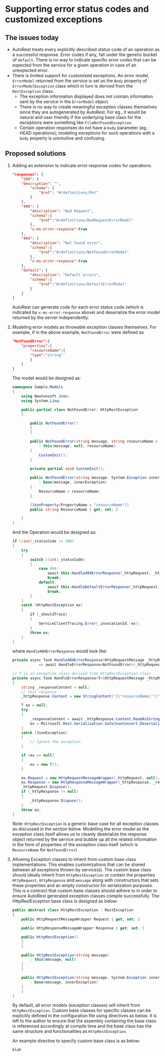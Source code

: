 # Supporting error status codes and customized exceptions
## The issues today
- AutoRest treats every explicitly described status code of an operation as a successful response. Error codes if any, fall under the generic bucket of `default`. There is no way to indicate specific error codes that can be expected from the service for a given operation in case of an unexpected error. 
- There is limited support for customized exceptions. An error model, `ErrorModel` returned from the service is set as the `Body` property of `ErrorModelException` class which in turn is derived from the `RestException` class. 
    - The exception information displayed does not contain information sent by the service in the `ErrorModel` object. 
    - There is no way to create meaningful exception classes themselves since they are autogenerated by AutoRest. For eg., it would be natural and user friendly if the underlying base class for the exceptions were something like `FileNotFoundException`.
    - Certain operation responses do not have a `body` parameter (eg.: HEAD operations); modeling exceptions for such operations with a `body` property is unintuitive and confusing.

## Proposed solutions
1.  Adding an extension to indicate error response codes for operations. 
    ``` json
    "responses": {
        "200": {
        "description": "",
            "schema": {
                "$ref": "#/definitions/Pet"
            }
        },
        "400": {
            "description": "Bad Request",
            "schema":{
                "$ref":"#/definitions/BadRequestErrorModel"
            },
            "x-ms-error-response":true
        },
        "404": {
            "description": "Not found error",
            "schema":{
                "$ref":"#/definitions/NotFoundErrorModel"
            },
            "x-ms-error-response":true
        },
        "default": {
            "description": "Default errors",
            "schema":{
                "$ref":"#/definitions/DefaultErrorModel"
            }
        }
    }
    ```
    AutoRest can generate code for each error status code (which is indicated by `x-ms-error-response` above) and deserialize the error model returned by the server independently.

2.  Modeling error models as throwable exception classes themselves.
    For example, if in the above example, `NotFoundError` were defined as 
    ```json
    "NotFoundError":{
        "properties":{
            "resourceName":{
            "type":"string"
            }
        }
    }
    ```
    The model would be designed as:
    ```csharp
    namespace Sample.Models
    {
        using Newtonsoft.Json;
        using System.Linq;

        public partial class NotFoundError: HttpRestException
        {

            public NotFoundError()
            {
            }
            
            public NotFoundError(string message, string resourceName = default(string))
                : this(message, null, resourceName)
            {
                CustomInit();
            }
            
            private partial void CustomInit();

            public NotFoundError(string message, System.Exception innerException, string resourceName = default(string))
                : base(message, innerException)
            {
                ResourceName = resourceName;
            }

            [JsonProperty(PropertyName = "resourceName")]
            public string ResourceName { get; set; }

        }
    }

    ```
    And the Operation would be designed as:
    ```csharp
    if ((int)_statusCode != 200)
    {
        try
        {
            switch ((int)_statusCode)
            {
                case 404:
                    await this.Handle404ErrorResponse(_httpRequest, _httpResponse);
                    break;
                default:
                    await this.HandleDefaultErrorResponse(_httpRequest, _httpResponse, (int)_statusCode);
                    break;
            }
        }
        catch (HttpRestException ex)
        {
            if (_shouldTrace)
            {
                ServiceClientTracing.Error(_invocationId, ex);
            }
            throw ex;
        }
    }
    ```
    where `Handle404ErrorResponse` would look like:
    ```csharp
    private async Task Handle404ErrorResponse(HttpRequestMessage _httpRequest, HttpResponseMessage _httpResponse)
                => await HandleErrorResponse<NotFoundError>(_httpRequest, _httpResponse, string.Format("Operation failed, returned status code '{0}'", 404));

    // T is an exception class derived from HttpRestException class
    private async Task HandleErrorResponse<T>(HttpRequestMessage _httpRequest, HttpResponseMessage _httpResponse, string errorMessage) where T : HttpRestException, new()
    {
        string _responseContent = null;
        // test response
        _httpResponse.Content = new StringContent("{\"resourceName\":\"MyResource\"}");

        T ex = null;
        try
        {
            _responseContent = await _httpResponse.Content.ReadAsStringAsync().ConfigureAwait(false);
            ex = Microsoft.Rest.Serialization.SafeJsonConvert.DeserializeObject<T>(_responseContent, Client.DeserializationSettings);
        }
        catch (JsonException)
        {
            // Ignore the exception
        }

        if (ex == null)
        {
            ex = new T();
        }

        ex.Request = new HttpRequestMessageWrapper(_httpRequest, null);
        ex.Response = new HttpResponseMessageWrapper(_httpResponse, _responseContent);
        _httpRequest.Dispose();
        if (_httpResponse != null)
        {
            _httpResponse.Dispose();
        }
        throw ex;
    }
    ```
    Note: `HttpRestException` is a generic base case for all exception classes as discussed in the section below. 
    Modelling the error model as the exception class itself allows us to cleanly deserialize the response object returned by the service and bubble up all the related information in the form of properties of the exception class itself (which is `ResourceName` for `NotFoundError`)

3.  Allowing Exception classes to inherit from custom base class implementations. 
    This enables customizations that can be shared between all exceptions thrown by service(s). The custom base class should ideally inherit from `HttpRestException` or contain the properties `HttpRequest`, `HttpResponse` and `message` along with constructors that sets these properties and an empty constructor for serialization purposes. This is a contract that custom base classes should adhere to in order to ensure AutoRest generated exception classes compile successfully.
    The HttpRestException base class is designed as below:
    ```csharp
    public abstract class HttpRestException : RestException
    {
        public HttpRequestMessageWrapper Request { get; set; }

        public HttpResponseMessageWrapper Response { get; set; }

        public HttpRestException()
        {
        }

        public HttpRestException(string message)
            : this(message, null)
        {
        }

        public HttpRestException(string message, System.Exception innerException)
            : base(message, innerException)
        {
        }
    }
    ```
    By default, all error models (exception classes) will inherit from `HttpRestException`.
    Custom base classes for specific classes can be explicitly defined in the configuration file using directives as below. It is left to the author to ensure that the assembly containing the base class is referenced accordingly at compile time and the base class has the same structure and functionalities as `HttpRestException`. 
    
    An example directive to specify custom base class is as below:
    ```
    blah
    ```
    